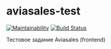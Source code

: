 # aviasales-test

[![Maintainability](https://api.codeclimate.com/v1/badges/2900ac012df8ca7a8117/maintainability)](https://codeclimate.com/github/amaleksei/aviasales-test/maintainability) [![Build Status](https://travis-ci.org/amaleksei/aviasales-test.svg?branch=master)](https://travis-ci.org/amaleksei/aviasales-test)

Тестовое задание Aviasales (frontend)
